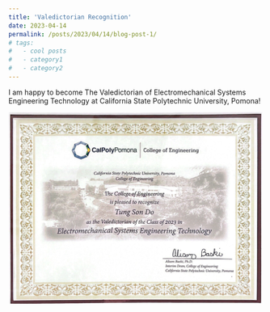 ```yaml
---
title: 'Valedictorian Recognition'
date: 2023-04-14
permalink: /posts/2023/04/14/blog-post-1/
# tags:
#   - cool posts
#   - category1
#   - category2
---
```


I am happy to become The Valedictorian of Electromechanical Systems Engineering Technology at California State Polytechnic University, Pomona!

![Recognition](/images/Valedictorian_recognition.png)